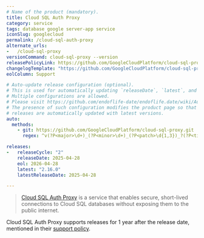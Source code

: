 ```yaml
---
# Name of the product (mandatory).
title: Cloud SQL Auth Proxy
category: service
tags: database google server-app service
iconSlug: googlecloud
permalink: /cloud-sql-auth-proxy
alternate_urls:
-   /cloud-sql-proxy
versionCommand: cloud-sql-proxy --version
releasePolicyLink: https://github.com/GoogleCloudPlatform/cloud-sql-proxy?tab=readme-ov-file#support-policy
changelogTemplate: "https://github.com/GoogleCloudPlatform/cloud-sql-proxy/releases/tag/__LATEST__"
eolColumn: Support

# Auto-update release configuration (optional).
# This is used for automatically updating `releaseDate`, `latest`, and `latestReleaseDate` for every release.
# Multiple configurations are allowed.
# Please visit https://github.com/endoflife-date/endoflife.date/wiki/Automation for more details.
# The presence of such configuration modifies the product page so that users are informed that existing
# releases are automatically updated with latest versions.
auto:
  methods:
    - git: https://github.com/GoogleCloudPlatform/cloud-sql-proxy.git
      regex: ^v(?P<major>\d+)_(?P<minor>\d+)_(?P<patch>\d{1,3})_?(?P<tiny>\d+)?$

releases:
-   releaseCycle: "2"
    releaseDate: 2025-04-28
    eol: 2026-04-28
    latest: "2.16.0"
    latestReleaseDate: 2025-04-28

---
```


> [Cloud SQL Auth Proxy](https://cloud.google.com/sql/docs/mysql/sql-proxy) is a service that enables secure, short-lived connections to Cloud SQL databases without exposing them to the public internet.

Cloud SQL Auth Proxy supports releases for 1 year after the release date, mentioned in their [support policy](https://github.com/GoogleCloudPlatform/cloud-sql-proxy?tab=readme-ov-file#support-policy).
